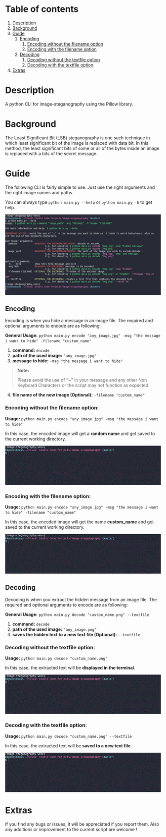 # Table of contents
1. [Description](#Description)
2. [Background](#Background)
3. [Guide](#Guide)
    1. [Encoding](#Encoding)
        1. [Encoding without the filename option](#encoding_no_filename)
        2. [Encoding with the filename option](#encoding_filename)
    3. [Decoding](#Decoding)
        1. [Decoding without the textfile option](#decoding_no_textfile)
        2. [Decoding with the textfile option](#decoding_textfile)
4. [Extras](#Extras)

<a name="Description"></a>
# Description
A python CLI for image-steganography using the Pillow library.

<a name="Background"></a>
# Background
The Least Significant Bit (LSB) steganography is one such technique in which least significant bit of the image is replaced with data bit.
In this method, the least significant bits of some or all of the bytes inside an image is replaced with a bits of the secret message.

<a name="Guide"></a>
# Guide 
The following CLI is fairly simple to use. Just use the right arguments and the right image names and paths.

You can always type `python main.py --help` or `python main.py -h` to get help.

![image](https://github.com/kknownymouss/Image-Steganography/blob/master/README_media/help.png)

<a name="Encoding"></a>
## Encoding
Encoding is when you hide a message in an image file. The required and optional arguments to encode are as following:

**General Usage:** `python main.py encode "any_image.jpg" -msg "the message i want to hide" -filename "custom_name"`
1. **command:** `encode`
2. **path of the used image:** `"any_image.jpg"`
3. **message to hide:** `-msg "the message i want to hide"`
  > **Note:**
  > 
  > Please avoid the use of "~" in your message and any other Non Keyboard Characters or the script may not function as expected.
4. **file name of the new image (Optional):** `-filename "custom_name"`

<a name="encoding_no_filename"></a>
### Encoding without the filename option:
**Usage:** `python main.py encode "any_image.jpg" -msg "the message i want to hide"`

In this case, the encoded image will get a **random name** and get saved to the current working directory.

![image](https://github.com/kknownymouss/Image-Steganography/blob/master/README_media/encode.gif)

<a name="encoding_filename"></a>
### Encoding with the filename option:
**Usage:** `python main.py encode "any_image.jpg" -msg "the message i want to hide" -filename "custom_name"`

In this case, the encoded image will get the name **custom_name** and get saved to the current working directory.

![image](https://github.com/kknownymouss/Image-Steganography/blob/master/README_media/encode_filename.gif)

<a name="Decoding"></a>
## Decoding
Decoding is when you extract the hidden message from an image file. The required and optional arguments to encode are as following:

**General Usage:** `python main.py decode "custom_name.png" --textfile`
1. **command:** `decode`
2. **path of the used image:** `"any_image.png"`
3. **saves the hidden text to a new text file (Optional):** `--textfile`

<a name="decoding_no_textfile"></a>
### Decoding without the textfile option:
**Usage:** `python main.py decode "custom_name.png"`

In this case, the extracted text will be **displayed in the terminal**.

![image](https://github.com/kknownymouss/Image-Steganography/blob/master/README_media/decode.gif)
                                                   
<a name="decoding_textfile"></a>
### Decoding with the textfile option:
**Usage:** `python main.py decode "custom_name.png" --textfile`

In this case, the extracted text will be **saved to a new text file**.

![image](https://github.com/kknownymouss/Image-Steganography/blob/master/README_media/decode_textfile.gif)

<a name="Extras"></a>
# Extras
If you find any bugs or issues, it will be appreciated if you report them. Also any additions or improvement to the current script are welcome !
